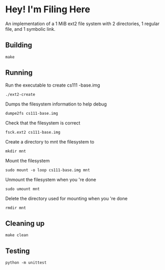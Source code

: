 # Hey! I'm Filing Here

An implementation of a 1 MiB ext2 file system with 2 directories, 1 regular file, and 1 symbolic link.

## Building

```shell
make
```
## Running

Run the executable to create cs111 -base.img
```shell
./ext2-create
```

Dumps the filesystem information to help debug
```shell
dumpe2fs cs111-base.img
```

Check that the filesystem is correct
```shell
fsck.ext2 cs111-base.img
```

Create a directory to mnt the filesystem to
```shell
mkdir mnt
```

Mount the filesystem 
```shell
sudo mount -o loop cs111-base.img mnt
```

Unmount the filesystem when you 're done
```shell
sudo umount mnt
```

Delete the directory used for mounting when you 're done
```shell
rmdir mnt
```

## Cleaning up

```shell
make clean
```

## Testing
```shell
python -m unittest
```
